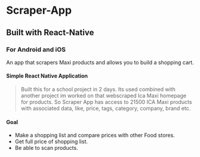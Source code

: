 # Scraper-App


## Built with React-Native

### For Android and iOS

An app that scrapers Maxi products and allows you to build a shopping cart.

#### Simple React Native Application

> Built this for a school project in 2 days. Its used combined with another project im worked on that webscraped Ica Maxi homepage for products. So Scraper App has access to 21500 ICA Maxi products with associated data, like, price, tags, category, company, brand etc.

#### Goal
  - Make a shopping list and compare prices with other Food stores.
  - Get full price of shopping list.
  - Be able to scan products.

